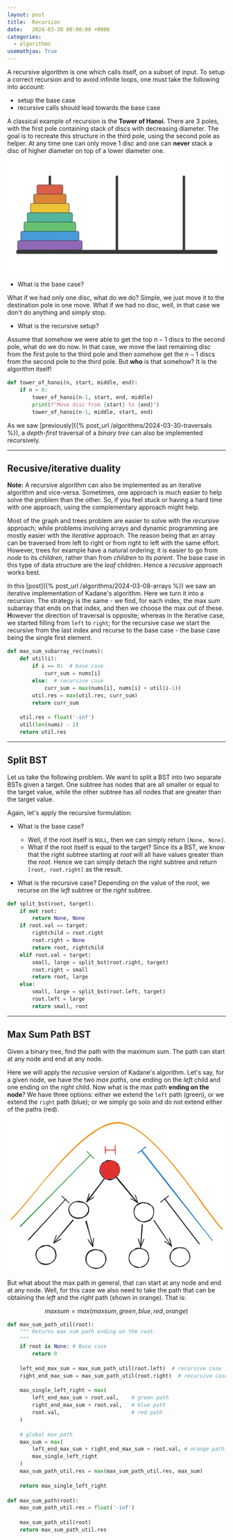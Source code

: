 ```yaml
---
layout: post
title:  Recursion
date:   2024-03-30 00:00:00 +0000
categories:
  - algorithms
usemathjax: True
---
```


A recursive algorithm is one which calls itself, on a subset of input. To setup a correct recursion and to avoid infinite loops, one
must take the following into account:
- setup the base case
- recursive calls should lead towards the base case

A classical example of recursion is the **Tower of Hanoi**. There are 3 poles, with the first pole containing stack of discs with decreasing diameter. The 
goal is to recreate this structure in the third pole, using the second pole as helper. At any time one can only move 1 disc and one can **never** stack a 
disc of higher diameter on top of a lower diameter one.

![](/images/hanoi.png)

- What is the base case?

What if we had only one disc, what do we do? Simple, we just move it to the destination pole in one move. What if we had no disc, 
well, in that case we don't do anything and simply stop.

- What is the recursive setup?

Assume that somehow we were able to get the top $n-1$ discs to the second pole, what do we do now. In that case, we move the last 
remaining disc from the first pole to the third pole and then somehow get the $n-1$ discs from the second pole to the third pole. 
But **who** is that somehow? It is the algorithm itself!

```python
def tower_of_hanoi(n, start, middle, end):
    if n > 0:
        tower_of_hanoi(n-1, start, end, middle)
        print(f"Move disc from {start} to {end}")
        tower_of_hanoi(n-1, middle, start, end)
```

As we saw [previously]({% post_url /algorithms/2024-03-30-traversals %}), a *depth-first* traversal of a *binary tree* can also be implemented recursively.

---

Recusive/iterative duality
----------

**Note:** A recursive algorithm can also be implemented as an iterative algorithm and vice-versa. Sometimes, one approach is much easier to help solve the problem than the other. So, if you feel stuck or having a hard time with one approach, using the complementary approach might help. 

Most of the graph and trees problem are easier to solve with the *recursive* approach; while problems involving arrays and dynamic programming are mostly easier with the *iterative* approach. The reason being that an array can be traversed from left to right or from right to left with the same effort. However, trees for example have a natural ordering; it is easier to go from *node* to its *children*, rather than from *children* to its *parent*. The base case in this type of data structure are the *leaf* children. Hence a *recusive* approach works best.

In this [post]({% post_url /algorithms/2024-03-08-arrays %}) we saw an iterative implementation of Kadane's algorithm. Here we turn it into a recursion. The strategy is the same - we find, for each index, the max sum subarray that ends on that index, and then we choose the max out of these. **H**owever the direction of traversal is opposite; whereas in the iterative case, we started filling from `left` to `right`; for the recursive case we start the recursive from the last index and recurse to the base case - the base case being the single first element.

```python
def max_sum_subarray_rec(nums):
    def util(i):
        if i == 0:  # base case
            curr_sum = nums[i]
        else:  # recursive case
            curr_sum = max(nums[i], nums[i] + util(i-1))
        util.res = max(util.res, curr_sum)
        return curr_sum
    
    util.res = float('-inf')
    util(len(nums) - 1)
    return util.res
```

---

Split BST
----------

Let us take the following problem. We want to split a BST into two separate BSTs given a target. One subtree has nodes that are all smaller or equal to the target value, while the other subtree has all nodes that are greater than the target value.

Again, let's apply the recursive formulation:
- What is the base case?
    - Well, if the root itself is `NULL`, then we can simply return `[None, None]`. 
    - What if the root itself is equal to the target? Since its a BST, we know that the right subtree starting at *root* will all have values greater than the *root*. Hence we can simply detach the right subtree and return `[root, root.right]` as the result.

- What is the recursive case?
Depending on the value of the root, we recurse on the *left* subtree or the *right* subtree.

```python
def split_bst(root, target):
    if not root:
        return None, None
    if root.val == target:
        rightchild = root.right
        root.right = None
        return root, rightchild
    elif root.val < target:
        small, large = split_bst(root.right, target)
        root.right = small
        return root, large
    else:
        small, large = split_bst(root.left, target)
        root.left = large
        return small, root
```

---

Max Sum Path BST
--------

Given a binary tree, find the path with the maximum sum. The path can start at any node and end at any node.

Here we will apply the *recusive* version of Kadane's algorithm. Let's say, for a given node, we have the two *max paths*, one ending on the *left* child and one ending on the *right* child. Now what is the max path **ending on the node**? We have three options: either we extend the `left` path (green), or we extend the `right` path (blue); or we simply go solo and do not extend either of the paths (red).

![](/images/posts/max_path_bt.png)

But what about the max path in general, that can start at any node and end at any node. Well, for this case we also need to take the path that can be obtaining the *left* and the *right* path (shown in orange). That is:

$$max sum = max(max sum, green, blue, red, orange)$$

```python
def max_sum_path_util(root):
    """ Returns max sum path ending on the root.
    """
    if root is None: # Base case
        return 0
    
    left_end_max_sum = max_sum_path_util(root.left)  # recursive case
    right_end_max_sum = max_sum_path_util(root.right)  # recursive case

    max_single_left_right = max(
        left_end_max_sum + root.val,    # green path
        right_end_max_sum + root.val,   # blue path
        root.val,                       # red path
    )

    # global max path
    max_sum = max(
        left_end_max_sum + right_end_max_sum + root.val, # orange path
        max_single_left_right
    )
    max_sum_path_util.res = max(max_sum_path_util.res, max_sum)

    return max_single_left_right

def max_sum_path(root):
    max_sum_path_util.res = float('-inf')

    max_sum_path_util(root)
    return max_sum_path_util.res
```